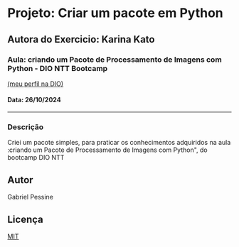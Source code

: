 # Projeto: Criar um pacote em Python
## Autora do Exercicio: Karina Kato
### Aula: criando um Pacote de Processamento de Imagens com Python - DIO NTT Bootcamp
[(meu perfil na DIO)](https://web.dio.me/users/gpessine)
#### Data: 26/10/2024
-----------------------------------------
### Descrição
Criei um pacote simples, para praticar os conhecimentos adquiridos na aula :criando um Pacote de Processamento de Imagens com Python", do bootcamp DIO NTT

## Autor
Gabriel Pessine

## Licença
[MIT](https://choosealicense.com/licenses/mit/)
